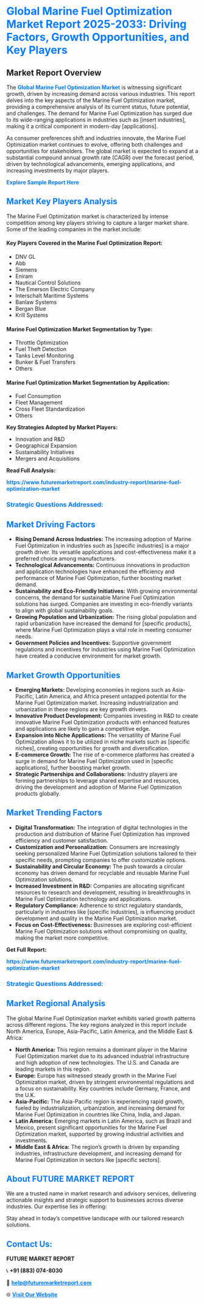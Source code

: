 <h1 style="color: #007BFF;">Global Marine Fuel Optimization Market Report 2025-2033: Driving Factors, Growth Opportunities, and Key Players</h1>

<section id="overview">
<h2>Market Report Overview</h2>
<p>The <a href="https://www.futuremarketreport.com/industry-report/marine-fuel-optimization-market" style="color: #007BFF; text-decoration: none;"><strong>Global Marine Fuel Optimization Market</strong></a> is witnessing significant growth, driven by increasing demand across various industries. This report delves into the key aspects of the Marine Fuel Optimization market, providing a comprehensive analysis of its current status, future potential, and challenges. The demand for Marine Fuel Optimization has surged due to its wide-ranging applications in industries such as [insert industries], making it a critical component in modern-day [applications].</p>
<p>As consumer preferences shift and industries innovate, the Marine Fuel Optimization market continues to evolve, offering both challenges and opportunities for stakeholders. The global market is expected to expand at a substantial compound annual growth rate (CAGR) over the forecast period, driven by technological advancements, emerging applications, and increasing investments by major players.</p>
</section>

<section id="overview">
<p><a href="https://www.futuremarketreport.com/request-sample/reportId=63618" style="color: #007BFF; text-decoration: none;"><strong>Explore Sample Report Here</strong></a></p>
</section>

<section id="key-players">
<h2 style="color: #007BFF;">Market Key Players Analysis</h2>
<p>The Marine Fuel Optimization market is characterized by intense competition among key players striving to capture a larger market share. Some of the leading companies in the market include:</p>
<h4>Key Players Covered in the Marine Fuel Optimization Report:</h4>
<ul><li>DNV GL</li><li>Abb</li><li>Siemens</li><li>Eniram</li><li>Nautical Control Solutions</li><li>The Emerson Electric Company</li><li>Interschalt Maritime Systems</li><li>Banlaw Systems</li><li>Bergan Blue</li><li>Krill Systems</li></ul>
<h4>Marine Fuel Optimization Market Segmentation by Type:</h4>
<ul><li>Throttle Optimization</li><li>Fuel Theft Detection</li><li>Tanks Level Monitoring</li><li>Bunker &amp; Fuel Transfers</li><li>Others</li></ul>

<h4>Marine Fuel Optimization Market Segmentation by Application:</h4>
<ul><li>Fuel Consumption</li><li>Fleet Management</li><li>Cross Fleet Standardization</li><li>Others</li></ul>
<p><strong>Key Strategies Adopted by Market Players:</strong></p>
<ul>
<li>Innovation and R&D</li>
<li>Geographical Expansion</li>
<li>Sustainability Initiatives</li>
<li>Mergers and Acquisitions</li>
</ul>
</section>

<section>
<p><strong>Read Full Analysis: </strong></p><a href="https://www.futuremarketreport.com/industry-report/marine-fuel-optimization-market" style="color: #007BFF; text-decoration: none;"><strong>https://www.futuremarketreport.com/industry-report/marine-fuel-optimization-market</strong></a>
<h3 style="color: #007BFF;">Strategic Questions Addressed:</h3>
</section>

<section id="driving-factors">
<h2 style="color: #007BFF;">Market Driving Factors</h2>
<ul>
<li><strong>Rising Demand Across Industries:</strong> The increasing adoption of Marine Fuel Optimization in industries such as [specific industries] is a major growth driver. Its versatile applications and cost-effectiveness make it a preferred choice among manufacturers.</li>
<li><strong>Technological Advancements:</strong> Continuous innovations in production and application technologies have enhanced the efficiency and performance of Marine Fuel Optimization, further boosting market demand.</li>
<li><strong>Sustainability and Eco-Friendly Initiatives:</strong> With growing environmental concerns, the demand for sustainable Marine Fuel Optimization solutions has surged. Companies are investing in eco-friendly variants to align with global sustainability goals.</li>
<li><strong>Growing Population and Urbanization:</strong> The rising global population and rapid urbanization have increased the demand for [specific products], where Marine Fuel Optimization plays a vital role in meeting consumer needs.</li>
<li><strong>Government Policies and Incentives:</strong> Supportive government regulations and incentives for industries using Marine Fuel Optimization have created a conducive environment for market growth.</li>
</ul>
</section>

<section id="growth-opportunities">
<h2 style="color: #007BFF;">Market Growth Opportunities</h2>
<ul>
<li><strong>Emerging Markets:</strong> Developing economies in regions such as Asia-Pacific, Latin America, and Africa present untapped potential for the Marine Fuel Optimization market. Increasing industrialization and urbanization in these regions are key growth drivers.</li>
<li><strong>Innovative Product Development:</strong> Companies investing in R&D to create innovative Marine Fuel Optimization products with enhanced features and applications are likely to gain a competitive edge.</li>
<li><strong>Expansion into Niche Applications:</strong> The versatility of Marine Fuel Optimization allows it to be utilized in niche markets such as [specific niches], creating opportunities for growth and diversification.</li>
<li><strong>E-commerce Growth:</strong> The rise of e-commerce platforms has created a surge in demand for Marine Fuel Optimization used in [specific applications], further boosting market growth.</li>
<li><strong>Strategic Partnerships and Collaborations:</strong> Industry players are forming partnerships to leverage shared expertise and resources, driving the development and adoption of Marine Fuel Optimization products globally.</li>
</ul>
</section>

<section id="trending-factors">
<h2 style="color: #007BFF;">Market Trending Factors</h2>
<ul>
<li><strong>Digital Transformation:</strong> The integration of digital technologies in the production and distribution of Marine Fuel Optimization has improved efficiency and customer satisfaction.</li>
<li><strong>Customization and Personalization:</strong> Consumers are increasingly seeking personalized Marine Fuel Optimization solutions tailored to their specific needs, prompting companies to offer customizable options.</li>
<li><strong>Sustainability and Circular Economy:</strong> The push towards a circular economy has driven demand for recyclable and reusable Marine Fuel Optimization solutions.</li>
<li><strong>Increased Investment in R&D:</strong> Companies are allocating significant resources to research and development, resulting in breakthroughs in Marine Fuel Optimization technology and applications.</li>
<li><strong>Regulatory Compliance:</strong> Adherence to strict regulatory standards, particularly in industries like [specific industries], is influencing product development and quality in the Marine Fuel Optimization market.</li>
<li><strong>Focus on Cost-Effectiveness:</strong> Businesses are exploring cost-efficient Marine Fuel Optimization solutions without compromising on quality, making the market more competitive.</li>
</ul>
</section>

<section>
<p><strong>Get Full Report: </strong></p><a href="https://www.futuremarketreport.com/industry-report/marine-fuel-optimization-market" style="color: #007BFF; text-decoration: none;"><strong>https://www.futuremarketreport.com/industry-report/marine-fuel-optimization-market</strong></a>
<h3 style="color: #007BFF;">Strategic Questions Addressed:</h3>
</section>


<section id="regional-analysis">
<h2 style="color: #007BFF;">Market Regional Analysis</h2>
<p>The global Marine Fuel Optimization market exhibits varied growth patterns across different regions. The key regions analyzed in this report include North America, Europe, Asia-Pacific, Latin America, and the Middle East & Africa:</p>
<ul>
<li><strong>North America:</strong> This region remains a dominant player in the Marine Fuel Optimization market due to its advanced industrial infrastructure and high adoption of new technologies. The U.S. and Canada are leading markets in this region.</li>
<li><strong>Europe:</strong> Europe has witnessed steady growth in the Marine Fuel Optimization market, driven by stringent environmental regulations and a focus on sustainability. Key countries include Germany, France, and the U.K.</li>
<li><strong>Asia-Pacific:</strong> The Asia-Pacific region is experiencing rapid growth, fueled by industrialization, urbanization, and increasing demand for Marine Fuel Optimization in countries like China, India, and Japan.</li>
<li><strong>Latin America:</strong> Emerging markets in Latin America, such as Brazil and Mexico, present significant opportunities for the Marine Fuel Optimization market, supported by growing industrial activities and investments.</li>
<li><strong>Middle East & Africa:</strong> The region’s growth is driven by expanding industries, infrastructure development, and increasing demand for Marine Fuel Optimization in sectors like [specific sectors].</li>
</ul>
</section>

<footer>
<h2 style="color: #007BFF;">About FUTURE MARKET REPORT</h2>
<p>We are a trusted name in market research and advisory services, delivering actionable insights and strategic support to businesses across diverse industries. Our expertise lies in offering:</p>

<p>Stay ahead in today’s competitive landscape with our tailored research solutions.</p>

<h2 style="color: #007BFF;">Contact Us:</h2>
<p><strong>FUTURE MARKET REPORT</strong></p>
<p>📞 <strong>+91 (883) 074-8030</strong></p>
<p>📧 <strong><a href="mailto:help@futuremarketreport.com" style="color: #007BFF;">help@futuremarketreport.com</a></strong></p>
<p>🌐 <strong><a href="https://www.futuremarketreport.com/" style="color: #007BFF;">Visit Our Website</a></strong></p>
</footer>
